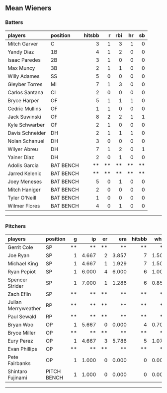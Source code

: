 ## Mean Wieners

### Batters

 
|players         |position  | hitsbb|  r| rbi| hr| sb| 
|:---------------|:---------|------:|--:|---:|--:|--:| 
|Mitch Garver    |C         |      3|  1|   3|  1|  0| 
|Yandy Diaz      |1B        |      4|  1|   2|  0|  0| 
|Isaac Paredes   |2B        |      3|  1|   0|  0|  0| 
|Max Muncy       |3B        |      2|  1|   1|  0|  0| 
|Willy Adames    |SS        |      5|  0|   0|  0|  0| 
|Gleyber Torres  |MI        |      7|  1|   3|  0|  0| 
|Carlos Santana  |CI        |      2|  0|   0|  0|  0| 
|Bryce Harper    |OF        |      5|  1|   1|  1|  0| 
|Cedric Mullins  |OF        |      1|  1|   0|  0|  0| 
|Jack Suwinski   |OF        |      8|  2|   2|  1|  1| 
|Kyle Schwarber  |OF        |      2|  1|   0|  0|  0| 
|Davis Schneider |DH        |      2|  1|   1|  1|  0| 
|Nolan Schanuel  |DH        |      3|  0|   0|  0|  0| 
|Wilyer Abreu    |DH        |      7|  1|   2|  0|  1| 
|Yainer Diaz     |DH        |      2|  0|   1|  0|  0| 
|Adolis Garcia   |BAT BENCH |     **| **|  **| **| **| 
|Jarred Kelenic  |BAT BENCH |     **| **|  **| **| **| 
|Joey Meneses    |BAT BENCH |      5|  0|   1|  0|  0| 
|Mitch Haniger   |BAT BENCH |      2|  0|   0|  0|  0| 
|Tyler O'Neill   |BAT BENCH |      1|  0|   0|  0|  0| 
|Wilmer Flores   |BAT BENCH |      4|  0|   1|  0|  0| 

* * *

### Pitchers

 
|players             |position    |  g|    ip| er|   era| hitsbb|  whip| so|  w| sv| 
|:-------------------|:-----------|--:|-----:|--:|-----:|------:|-----:|--:|--:|--:| 
|Gerrit Cole         |SP          | **|    **| **|    **|     **|    **| **| **| **| 
|Joe Ryan            |SP          |  1| 4.667|  2| 3.857|      7| 1.500|  7|  0|  0| 
|Michael King        |SP          |  1| 4.667|  1| 1.929|      7| 1.500|  8|  0|  0| 
|Ryan Pepiot         |SP          |  1| 6.000|  4| 6.000|      6| 1.000|  5|  0|  0| 
|Spencer Strider     |SP          |  1| 7.000|  1| 1.286|      6| 0.857|  9|  1|  0| 
|Zach Eflin          |SP          | **|    **| **|    **|     **|    **| **| **| **| 
|Julian Merryweather |RP          | **|    **| **|    **|     **|    **| **| **| **| 
|Paul Sewald         |RP          | **|    **| **|    **|     **|    **| **| **| **| 
|Bryan Woo           |OP          |  1| 5.667|  0| 0.000|      4| 0.706|  8|  1|  0| 
|Bryce Miller        |OP          | **|    **| **|    **|     **|    **| **| **| **| 
|Eury Perez          |OP          |  1| 4.667|  3| 5.786|      5| 1.071|  7|  0|  0| 
|Evan Phillips       |OP          | **|    **| **|    **|     **|    **| **| **| **| 
|Pete Fairbanks      |OP          |  1| 1.000|  0| 0.000|      0| 0.000|  3|  0|  1| 
|Shintaro Fujinami   |PITCH BENCH |  1| 1.000|  0| 0.000|      0| 0.000|  1|  0|  0| 


* * *


